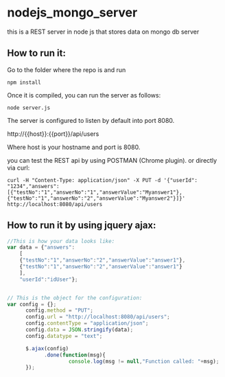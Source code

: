 # nodejs_mongo_server
this is a REST server in node js  that stores data on mongo db server

How to run it:
-----------------
Go to the folder where the repo is and run
```Shell
npm install
```

Once it is compiled, you can run the server as follows:


```Shell
node server.js
```
The server is configured to listen by default into port 8080.

http://{{host}}:{{port}}/api/users

Where host is your hostname and port is 8080.

you can test the REST api by using POSTMAN (Chrome plugin).
or directly via curl:

```Shell
curl -H "Content-Type: application/json" -X PUT -d '{"userId": "1234","answers": [{"testNo":"1","answerNo":"1","answerValue":"Myanswer1"},{"testNo":"1","answerNo":"2","answerValue":"Myanswer2"}]}' http://localhost:8080/api/users
```
How to run it by using jquery ajax:
-------------------------------------

```Javascript
//This is how your data looks like:
var data = {"answers": 
	[
	{"testNo":"1","answerNo":"2","answerValue":"answer1"},
	{"testNo":"1","answerNo":"2","answerValue":"answer1"}
	],
	"userId":"idUser"};


// This is the object for the configuration:
var config = {};
	  config.method = "PUT";
	  config.url = "http://localhost:8080/api/users";
	  config.contentType = "application/json";
	  config.data = JSON.stringify(data);
	  config.datatype = "text";

	  $.ajax(config)
			.done(function(msg){
					console.log(msg != null,"Function called: "+msg);
	  });

```